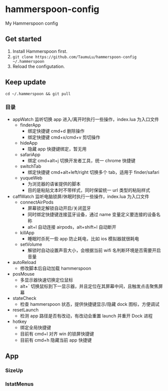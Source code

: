 # hammerspoon-config
My Hammerspoon config

## Get started
1. Install Hammerspoon first.
2. `git clone https://github.com/TaumuLu/hammerspoon-config ~/.hammerspoon`
3. Reload the configutation.

## Keep update
`cd ~/.hammerspoon && git pull`

### 目录
- appWatch 监听切换 app 进入/离开时执行一些操作，index.lua 为入口文件
  - finderApp
    - 绑定快捷键 cmd+d 删除操作
    - 绑定快捷键 cmd+x/cmd+v 剪切操作
  - hideApp
    - 隐藏 app 快捷键绑定，暂无用
  - safariApp
    - 绑定 cmd+alt+j 切换开发者工具，统一 chrome 快捷键
  - switchTab
    - 绑定快捷键 cmd+alt+left/right 切换多个 tab，适用于 finder/safari
  - yuqueWeb
    - 为浏览器的语雀提供的脚本
    - 目的是粘贴文本时不带样式，同时保留统一 url 类型的粘贴样式
- caffWatch 监听电脑锁屏/休眠时执行一些操作，index.lua 为入口文件
  - connectAirPods
    - 屏幕锁定解锁自动开启/关闭蓝牙
    - 同时绑定快捷键连接蓝牙设备，通过 name 变量定义要连接的设备名称
    - alt+l 自动连接 airpods，alt+shift+l 自动断开
  - killApp
    - 睡眠时杀死一些 app 防止耗电，比如 ios 模拟器就很耗电
  - setVolume
    - 解锁时自动设置声音大小，会根据当前 wifi 名判断环境是否需要开启音量
- autoReload
  - 修改脚本后自动加载 hammerspoon
- posMouse
  - 多显示器快速切换定位鼠标
  - alt+` 切换鼠标到下一显示器，并且定位在其屏幕中间，且触发点击聚焦屏幕
- stateCheck
  - 检查 hammerspoon 状态，提供快捷键显示/隐藏 dock 图标，方便调试
- resetLaunch
   - 检测 app 路径是否有改动，有改动会重置 launch 并重开 Dock 进程
- hotkey
  - 绑定全局快捷键
  - 目前有 cmd+l 对齐 win 的锁屏快捷键
  - 目前有 cmd+h 隐藏当前 app 快捷键

## App

### SizeUp

### IstatMenus
